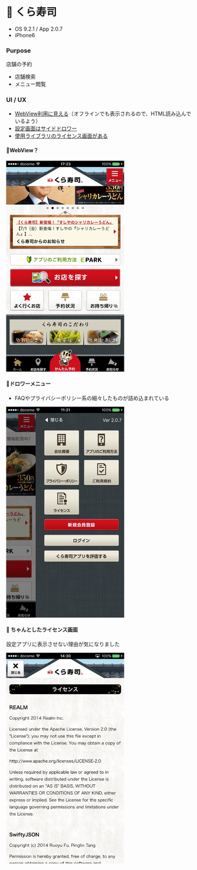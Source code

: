 # 🍣 くら寿司

* OS 9.2.1 / App 2.0.7
* iPhone6

### Purpose
店舗の予約
* 店舗検索
* メニュー閲覧

### UI / UX
* [WebView利用に見える](#kura_main)（オフラインでも表示されるので、HTML読み込んでいるよう）
* [設定画面はサイドドロワー](#kura_setting)
* [使用ライブラリのライセンス画面がある](#kura_license)

#### :triangular_flag_on_post:<a name="kura_main">WebView？</a>

<img src="https://github.com/mafmoff/100Apps/blob/master/Resources/Images/kura_main.jpg" width="320px">


#### :triangular_flag_on_post:<a name="kura_setting">ドロワーメニュー</a>
* FAQやプライバシーポリシー系の細々したものが詰め込まれている

<img src="https://github.com/mafmoff/100Apps/blob/master/Resources/Images/kura_setting.jpg" width="320px">


#### :triangular_flag_on_post: <a name="kura_license">ちゃんとしたライセンス画面</a>
設定アプリに表示させない理由が気になりました

<img src="https://github.com/mafmoff/100Apps/blob/master/Resources/Images/kura_license.jpg" width="320px">
